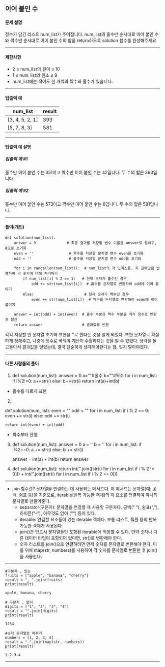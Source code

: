 ## 이어 붙인 수

#### 문제 설명
정수가 담긴 리스트 num_list가 주어집니다. num_list의 홀수만 순서대로 이어 붙인 수와 짝수만 순서대로 이어 붙인 수의 합을 return하도록 solution 함수를 완성해주세요.

---

#### 제한사항
- 2 ≤ num_list의 길이 ≤ 10
- 1 ≤ num_list의 원소 ≤ 9
- num_list에는 적어도 한 개씩의 짝수와 홀수가 있습니다.

---

#### 입출력 예
| num_list           | result |
|--------------------|--------|
| [3, 4, 5, 2, 1]    | 393    |
| [5, 7, 8, 3]       | 581    |

---
#### 입출력 예 설명
##### 입출력 예 #1

홀수만 이어 붙인 수는 351이고 짝수만 이어 붙인 수는 42입니다. 두 수의 합은 393입니다.

##### 입출력 예 #2
홀수만 이어 붙인 수는 573이고 짝수만 이어 붙인 수는 8입니다. 두 수의 합은 581입니다.

----
#### 풀이(개인)
```
def solution(num_list):
    answer = 0              # 최종 결과를 저장할 변수 이름을 answer로 정하고, 0으로 초기화
    even = ''                # 짝수를 저장할 문자열 변수 even을 초기화
    odd = ''                 # 홀수를 저장할 문자열 변수 odd를 초기화

    for i in range(len(num_list)):  # num_list의 각 인덱스를, 즉 길이만큼 반복하여 각 숫자에 대해 처리하기
        if num_list[i] % 2 == 1:   # 현재 숫자가 홀수인 경우
            odd += str(num_list[i])  # 홀수를 문자열로 변환하여 odd에 이어 붙이기
        else:                       # 현재 숫자가 짝수인 경우
            even += str(num_list[i])  # 짝수를 문자열로 변환하여 even에 이어 붙이기

    answer = int(odd) + int(even)  # 홀수 부분과 짝수 부분을 각각 정수로 변환 후 합산
    return answer                  # 결과값을 반환

```
각각 저장할 빈 문자열 초기화 표현을 ''로 한다는 것을 알게 되었다. 또한 문자열로 확실하게 정해주고, 나중에 정수로 바꿔야 계산이 수월하다는 것을 알 수 있었다. 생각을 돌고돌아서 결과값을 얻었는데, 결국 단순하게 생각해야한다는 점, 잊지 말아야겠다.

---

#### 다른 사람들의 풀이
1. def solution(num_list):
    answer = 0
    a=""#홀수
    b=""#짝수
    for i in num_list:
        if i%2!=0:
            a+=str(i)
        else:
            b+=str(i)
    return int(a)+int(b)
- 홀수를 다르게 표현


2. 
def solution(num_list):
    even = ""
    odd = ""
    for i in num_list:
        if i % 2 == 0:
            even += str(i)
        else:
            odd += str(i)

    return int(even) + int(odd)
- 짝수부터 진행 

3. def solution(num_list):
    answer = 0
    a = ''
    b = ''
    for i in num_list:
        if i%2==0:
            a += str(i)
        else:
            b += str(i)

    answer = int(a) + int(b)
    return answer

4. def solution(num_list):
    return int(''.join([str(i) for i in num_list if i % 2 != 0])) + int(''.join([str(i) for i in num_list if i % 2 == 0]))

---
- join 함수란?
문자열을 연결하는 데 사용되는 메서드다. 이 메서드는 문자열(예: 공백, 쉼표 등)을 기준으로, iterable(반복 가능한 객체)의 각 요소를 연결하여 하나의 문자열로 만들어준다. 
    - separator(구분자): 문자열을 연결할 때 사용할 구분자다. 공백(" "), 쉼표(","), 하이픈("-"), 아무것도 없이 ("") 등이 있다.
    - iterable: 연결할 요소들이 있는 iterable 객체다. 보통 리스트, 튜플 등의 반복 가능한 객체가 사용된다.
    - join()은 반드시 문자열들만 포함된 iterable에 적용할 수 있다. 만약 숫자나 다른 데이터 타입이 포함되어 있다면, str()로 변환해야 한다.
     - 숫자 리스트를 join()으로 연결하려면 먼저 숫자를 문자열로 변환해야 한다. 이를 위해 map(str, numbers)를 사용하여 각 숫자를 문자열로 변환한 후 join()을 사용한다.
---
```  
#구분자 , 있는
fruits = ["apple", "banana", "cherry"]
result = ", ".join(fruits)
print(result)

apple, banana, cherry

# 구분자 , 없이
digits = ["1", "2", "3", "4"]
result = "".join(digits)
print(result)

1234

#숫자 문자열로 바꾸기
numbers = [1, 2, 3, 4]
result = "-".join(map(str, numbers))
print(result)

1-2-3-4
```
---
